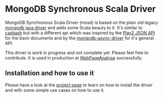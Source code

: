 # MongoDB Synchronous Scala Driver

MongoDB Synchronous Scala Driver (mssd) is based on the plain old legacy [mongodb java driver](http://docs.mongodb.org/ecosystem/drivers/java/) and adds some Scala beauty to it.
It's similar to [casbash](http://mongodb.github.io/casbah/) but with a different api which was inspired by the [Play2 JSON API](http://www.playframework.com/documentation/2.2.0/ScalaJson) for the bson documents and by the [mongodb-async-driver](http://www.allanbank.com/mongodb-async-driver/index.html) for it's general API.

This driver is work in progress and not complete yet. Please feel free to contribute. It is used in production at [WebPageAnalyse](http://www.webpageanalyse.com) successfully.

## Installation and how to use it

Please have a look at the [project page](http://www.webpageanalyse.com/dev/mssd) to learn on how to install the driver
and with some simple use cases on how to use it.
